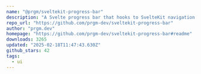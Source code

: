 ```yaml
---
name: "@prgm/sveltekit-progress-bar"
description: "A Svelte progress bar that hooks to SvelteKit navigation."
repo_url: "https://github.com/prgm-dev/sveltekit-progress-bar"
author: "prgm.dev"
homepage: "https://github.com/prgm-dev/sveltekit-progress-bar#readme"
downloads: 3265
updated: "2025-02-18T11:47:43.630Z"
github_stars: 42
tags: 
  - ui
---
```

